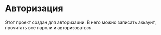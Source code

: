 # Авторизация
Этот проект создан для авторизации. В него можно записать аккаунт, прочитать все пароли и авторизоваться.
